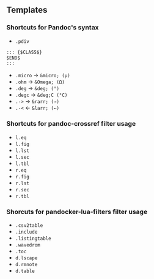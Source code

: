 ## Templates

### Shortcuts for **Pandoc**'s syntax

- `.pdiv`
```markdown
::: {$CLASS$}
$END$
:::
```
- `.micro` &rarr; `&micro; (µ)`
- `.ohm` &rarr; `&Omega; (Ω)`
- `.deg` &rarr; `&deg; (°)`
- `.degc` &rarr; `&deg;C (°C)`
- `.->` &rarr; `&rarr; (→)`
- `.-<` &larr; `&larr; (←)` 

### Shortcuts for **pandoc-crossref** filter usage

- `l.eq`
- `l.fig`
- `l.lst`
- `l.sec`
- `l.tbl`
- `r.eq`
- `r.fig`
- `r.lst`
- `r.sec`
- `r.tbl`

### Shorcuts for **pandocker-lua-filters** filter usage

- `.csv2table`
- `.include`
- `.listingtable`
- `.wavedrom`
- `.toc`
- `d.lscape`
- `d.rmnote`
- `d.table`
